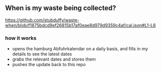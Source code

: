 ## When is my waste being collected?
  https://github.com/stubduffy/waste-when/blob/f1875bdcd9ef26815b17af0eae8d979d9359c4af/cal.json#L1-L6
  
  ### how it works
  - opens the hamburg Abfuhrkalendar on a daily basis, and fills in my details to see the latest dates
  - grabs the relevant dates and stores them
  - pushes the update back to this repo
  
